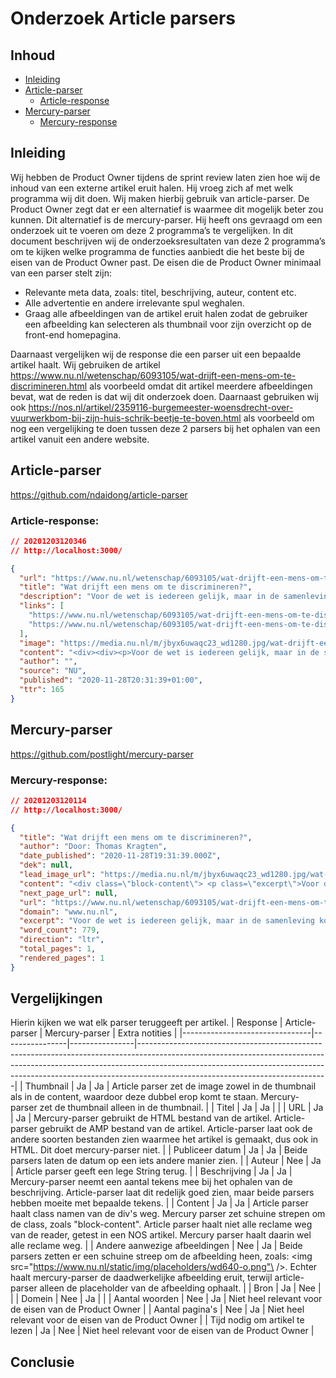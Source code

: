 # Onderzoek Article parsers

## Inhoud
- [Inleiding](#Inleiding)
- [Article-parser](#Article-parser)
   - [Article-response](#Article-response)
- [Mercury-parser](#Mercury-parser)
  - [Mercury-response](#Mercury-response)

## Inleiding
Wij hebben de Product Owner tijdens de sprint review laten zien hoe wij de inhoud van een externe artikel eruit halen. Hij vroeg zich af met welk programma wij dit doen. Wij maken hierbij gebruik van article-parser. De Product Owner zegt dat er een alternatief is waarmee dit mogelijk beter zou kunnen. Dit alternatief is de mercury-parser. Hij heeft ons gevraagd om een onderzoek uit te voeren om deze 2 programma’s te vergelijken.
In dit document beschrijven wij de onderzoeksresultaten van deze 2 programma’s om te kijken welke programma de functies aanbiedt die het beste bij de eisen van de Product Owner past.
De eisen die de Product Owner minimaal van een parser stelt zijn:
-	Relevante meta data, zoals: titel, beschrijving, auteur, content etc.
-	Alle advertentie en andere irrelevante spul weghalen.
-	Graag alle afbeeldingen van de artikel eruit halen zodat de gebruiker een afbeelding kan selecteren als thumbnail voor zijn overzicht op de front-end homepagina.

Daarnaast vergelijken wij de response die een parser uit een bepaalde artikel haalt. Wij gebruiken de artikel https://www.nu.nl/wetenschap/6093105/wat-drijft-een-mens-om-te-discrimineren.html als voorbeeld omdat dit artikel meerdere afbeeldingen bevat, wat de reden is dat wij dit onderzoek doen. Daarnaast gebruiken wij ook https://nos.nl/artikel/2359116-burgemeester-woensdrecht-over-vuurwerkbom-bij-zijn-huis-schrik-beetje-te-boven.html als voorbeeld om nog een vergelijking te doen tussen deze 2 parsers bij het ophalen van een artikel vanuit een andere website.

## Article-parser
https://github.com/ndaidong/article-parser
### Article-response: 
```json
// 20201203120346
// http://localhost:3000/

{
  "url": "https://www.nu.nl/wetenschap/6093105/wat-drijft-een-mens-om-te-discrimineren.amp",
  "title": "Wat drijft een mens om te discrimineren?",
  "description": "Voor de wet is iedereen gelijk, maar in de samenleving komt het nog vaak voor dat mensen anders worden behandeld vanwege hun geslacht, huidskleur, seksuele oriÃ«ntatie en meer. Wat drijft een mens om anderen te discrimineren?",
  "links": [
    "https://www.nu.nl/wetenschap/6093105/wat-drijft-een-mens-om-te-discrimineren.html",
    "https://www.nu.nl/wetenschap/6093105/wat-drijft-een-mens-om-te-discrimineren.amp"
  ],
  "image": "https://media.nu.nl/m/jbyx6uwaqc23_wd1280.jpg/wat-drijft-een-mens-om-te-discrimineren.jpg",
  "content": "<div><div><p>Voor de wet is iedereen gelijk, maar in de samenleving komt het nog vaak voor dat mensen anders worden behandeld vanwege hun geslacht, huidskleur, seksuele oriÃ«ntatie en meer. Wat drijft een mens om anderen te discrimineren?</p><p>Van oudsher leven mensen in groepen en hebben we onderscheid gemaakt tussen die groepen. Mensen maken onderscheid tussen hun 'eigen' groep en de 'andere', waardoor ze weten met wie zij samenwerken en met wie zij concurreren. Dit onderscheid kan ook aanzetten tot conflict, waar discriminatie een uitingsvorm van is.</p><p>Die drang om in groepen te denken bezit een mens tegenwoordig nog steeds, legt hoogleraar psychofysiologie van groepen Daan Scheepers van de Universiteit Leiden en de Universiteit Utrecht uit. Dit komt voort uit dezelfde drang om categorieÃ«n te zien, \"zoals dat een tafel geen stoel is en dat vers fruit in de supermarkt bij het andere verse fruit ligt\".</p><p>Mensen passen dat categoriseren echter dus ook op andere mensen toe. Dit kan er weer voor zorgen dat mensen een onderscheid gaan maken tussen nationaliteiten, huidskleuren, seksuele oriÃ«ntaties en meer. \"Zodra aan die categorieÃ«n negatieve denkbeelden worden gehangen, dan kan dat de basis leggen voor discriminatie\", aldus hoogleraar Scheepers.</p><h2>'Alleen negatief denken is nog geen discriminatie'</h2><p>\"Maar, alleen iets negatiefs denken of voelen is geen discriminatie\", vertelt Scheepers. Het wordt discriminatie zodra die gedachtes en gevoelens de handelingen van mensen sturen. \"Het moet echt gaan om mensen bijvoorbeeld niet bij een club willen toelaten of geen stage willen geven.\"</p><p>Ten grondslag aan die handelingen liggen vooroordelen, negatieve gevoelens over anderen, en stereotypen, negatieve gedachtes over hoe een groep is.</p><div><div><div><div><img src=\"https://www.nu.nl/static/img/placeholders/wd640-o.png\" /></div></div></div></div><p><em>Tijdens de Gezondheidsmeter van de GGD Amsterdam kregen de Amsterdammers de vraag of zij zich weleens gediscrimineerd voelen. (Foto: ANP)</em></p><h2>'Discriminatie komt voort uit angsten'</h2><p>Waar komen die discriminerende denkbeelden dan vandaan? Dat is meestal gebaseerd op Ã©Ã©n van drie oorzaken, vertelt Scheepers.</p><p>Deze oorzaken zijn:</p><div><div><div><ul><li>Angst dat een andere groep schadelijk is voor de eigen veiligheid</li><li>Angst dat iemands eigen cultuur wordt aangetast</li><li>Concurrentie om schaarse middelen, zoals de angst om banen te verliezen door migranten</li></ul></div></div></div><p>\"Angst is sowieso een heel sterke drijfveer om dingen en mensen te vermijden\", voegt Scheepers toe.</p><p>Hoewel dergelijke gevoelens volgens Scheepers \"menselijk\" zijn en dus heel algemeen voorkomen, betekent dat natuurlijk niet dat ieder persoon zich op een dergelijke manier gedraagt. Niet iedereen heeft bijvoorbeeld dezelfde neiging om zich tegen anderen af te zetten, voegt Scheepers toe.</p><h2>Mensen neigen mee te doen aan discriminatie als dat 'normaal' is</h2><p>Wat naast deze gevoelens ook bijdraagt aan discriminerend gedrag is hoe er in je omgeving wordt omgegaan met dit gedrag, vertelt Hanneke Felten, onderzoeker bij Movisie en Kennisplatform Integratie en Samenleving (KIS) en gespecialiseerd in initiatieven tegen discriminatie.</p><p>\"Als jij in een klas zit waar het normaal is om negatieve opmerkingen of sneren te maken naar moslims of om met 'homo' te schelden, is de kans groot dat leerlingen daarin meegaan, zelfs als zij die vooroordelen en stereotypen niet zelf delen.\"</p><p>Sociale context is volgens Felten erg belangrijk. \"Het kan zijn dat een groep fanatieke voetbalsupporters op zaterdag de meest racistische leuzen gooit, maar maandag weer normaal op het kantoor kletst met een islamitische collega.\"</p><div><div><div><div><img src=\"https://www.nu.nl/static/img/placeholders/wd640-o.png\" /></div></div></div></div><p><em>Bij het Stadskantoor van Utrecht hangt een plaquette met daarop de tekst van artikel 1 van de Nederlandse grondwet, dat discriminatie verbiedt. (Foto: ANP)</em></p><h2>Is discriminatie af te leren?</h2><p>Als discriminerend gedrag al in ons zit sinds de prehistorie en negatieve gedachtes zo algemeen voorkomen, kan het dan nog wel verholpen worden? \"Het is niet zo dat je er niets aan kan doen, maar je kan het ook bijna niet helemaal voorkomen\", vertelt Felten.</p><p>Een techniek die veel wordt toegepast en ook wetenschappelijk veel steun geniet, is volgens zowel Felten als hoogleraar Scheepers de 'contacttheorie'. De inhoud van deze techniek is vrij simpel: je laat iemand kennis maken met een persoon uit de groep waar deze stereotypen of vooroordelen over heeft.</p><p>\"Je gaat dan luisteren naar het verhaal van die persoon en je inleven in diegene, wat empathie en begrip oplevert\", legt Felten uit. \"Bijvoorbeeld iemand die homoseksueel is en uitlegt wat voor pesterijen diegene heeft moeten meemaken om wie diegene is.\"</p><p>De contacttheorie werkt ook met films of boeken. Zo is het dagboek van Anne Frank volgens Felten misschien wel een van de de beste manieren om discriminatie en antisemitisme te voorkomen, door je in een slachtoffer te verplaatsen.</p><h2>Overeenkomsten benadrukken</h2><div><div><div><blockquote>â€œDoor een overkoepelende groep te benadrukken, zien mensen dat hoewel ze verschillend zijn, ze toch iets gemeenschappelijks hebbenâ€</blockquote>Hanneke Felten</div></div></div><p>Wat volgens Felten ook goed helpt, is om te benadrukken welke overeenkomsten mensen hebben in plaats van welke tegenstellingen.</p><p>Zo kun je overkoepelende groepen maken. De stad Amsterdam zit vol mensen met verschillende huidskleuren, afkomsten, seksuele oriÃ«ntaties en meer. Maar samen zijn ze de groep van Amsterdammers. \"Door die overkoepelende groep te benadrukken, zien mensen dat hoewel ze verschillend zijn, ze toch iets gemeenschappelijks hebben.\"</p><p><em>Dit artikel is tot stand gekomen met aanmoediging van de Nationale Wetenschapsagenda.</em></p></div></div>",
  "author": "",
  "source": "NU",
  "published": "2020-11-28T20:31:39+01:00",
  "ttr": 165
}
```

## Mercury-parser
https://github.com/postlight/mercury-parser

### Mercury-response: 
```json
// 20201203120114
// http://localhost:3000/

{
  "title": "Wat drijft een mens om te discrimineren?",
  "author": "Door: Thomas Kragten",
  "date_published": "2020-11-28T19:31:39.000Z",
  "dek": null,
  "lead_image_url": "https://media.nu.nl/m/jbyx6uwaqc23_wd1280.jpg/wat-drijft-een-mens-om-te-discrimineren.jpg",
  "content": "<div class=\"block-content\"> <p class=\"excerpt\">Voor de wet is iedereen gelijk, maar in de samenleving komt het nog vaak voor dat mensen anders worden behandeld vanwege hun geslacht, huidskleur, seksuele ori&#xEB;ntatie en meer. Wat drijft een mens om anderen te discrimineren?</p> <p>Van oudsher leven mensen in groepen en hebben we onderscheid gemaakt tussen die groepen. Mensen maken onderscheid tussen hun &apos;eigen&apos; groep en de &apos;andere&apos;, waardoor ze weten met wie zij samenwerken en met wie zij concurreren. Dit onderscheid kan ook aanzetten tot conflict, waar discriminatie een uitingsvorm van is.</p><p>Die drang om in groepen te denken bezit een mens tegenwoordig nog steeds, legt hoogleraar psychofysiologie van groepen Daan Scheepers van de Universiteit Leiden en de Universiteit Utrecht uit. Dit komt voort uit dezelfde drang om categorie&#xEB;n te zien, &quot;zoals dat een tafel geen stoel is en dat vers fruit in de supermarkt bij het andere verse fruit ligt&quot;.</p><p>Mensen passen dat categoriseren echter dus ook op andere mensen toe. Dit kan er weer voor zorgen dat mensen een onderscheid gaan maken tussen nationaliteiten, huidskleuren, seksuele ori&#xEB;ntaties en meer. &quot;Zodra aan die categorie&#xEB;n negatieve denkbeelden worden gehangen, dan kan dat de basis leggen voor discriminatie&quot;, aldus hoogleraar Scheepers.</p> <h2>&apos;Alleen negatief denken is nog geen discriminatie&apos;</h2> <p>&quot;Maar, alleen iets negatiefs denken of voelen is geen discriminatie&quot;, vertelt Scheepers. Het wordt discriminatie zodra die gedachtes en gevoelens de handelingen van mensen sturen. &quot;Het moet echt gaan om mensen bijvoorbeeld niet bij een club willen toelaten of geen stage willen geven.&quot;</p><p>Ten grondslag aan die handelingen liggen vooroordelen, negatieve gevoelens over anderen, en stereotypen, negatieve gedachtes over hoe een groep is.</p>\n<div id=\"block-1076923\" class=\"block image\">\n<div class=\"block-wrapper\"> <div class=\"block-content\"> <div class=\"block-image\"> <img src=\"https://media.nu.nl/m/xmqxubkadhws_wd640.jpg\" class=\"lazy-unveil\" alt> </div> </div>\n</div>\n</div> <p><em>Tijdens de Gezondheidsmeter van de GGD Amsterdam kregen de Amsterdammers de vraag of zij zich weleens gediscrimineerd voelen. (Foto: ANP)</em></p> <h2>&apos;Discriminatie komt voort uit angsten&apos;</h2> <p>Waar komen die discriminerende denkbeelden dan vandaan? Dat is meestal gebaseerd op &#xE9;&#xE9;n van drie oorzaken, vertelt Scheepers.</p><p>Deze oorzaken zijn:</p> <p>&quot;Angst is sowieso een heel sterke drijfveer om dingen en mensen te vermijden&quot;, voegt Scheepers toe.</p><p>Hoewel dergelijke gevoelens volgens Scheepers &quot;menselijk&quot; zijn en dus heel algemeen voorkomen, betekent dat natuurlijk niet dat ieder persoon zich op een dergelijke manier gedraagt. Niet iedereen heeft bijvoorbeeld dezelfde neiging om zich tegen anderen af te zetten, voegt Scheepers toe.</p> <h2>Mensen neigen mee te doen aan discriminatie als dat &apos;normaal&apos; is</h2> <p>Wat naast deze gevoelens ook bijdraagt aan discriminerend gedrag is hoe er in je omgeving wordt omgegaan met dit gedrag, vertelt Hanneke Felten, onderzoeker bij Movisie en Kennisplatform Integratie en Samenleving (KIS) en gespecialiseerd in initiatieven tegen discriminatie.</p><p>&quot;Als jij in een klas zit waar het normaal is om negatieve opmerkingen of sneren te maken naar moslims of om met &apos;homo&apos; te schelden, is de kans groot dat leerlingen daarin meegaan, zelfs als zij die vooroordelen en stereotypen niet zelf delen.&quot;</p><p>Sociale context is volgens Felten erg belangrijk. &quot;Het kan zijn dat een groep fanatieke voetbalsupporters op zaterdag de meest racistische leuzen gooit, maar maandag weer normaal op het kantoor kletst met een islamitische collega.&quot;</p>\n<div id=\"block-1076924\" class=\"block image\">\n<div class=\"block-wrapper\"> <div class=\"block-content\"> <div class=\"block-image\"> <img src=\"https://media.nu.nl/m/vpjxhf3azm6v_wd640.jpg\" class=\"lazy-unveil\" alt> </div> </div>\n</div>\n</div> <p><em>Bij het Stadskantoor van Utrecht hangt een plaquette met daarop de tekst van artikel 1 van de Nederlandse grondwet, dat discriminatie verbiedt. (Foto: ANP)</em></p> <h2>Is discriminatie af te leren?</h2> <p>Als discriminerend gedrag al in ons zit sinds de prehistorie en negatieve gedachtes zo algemeen voorkomen, kan het dan nog wel verholpen worden? &quot;Het is niet zo dat je er niets aan kan doen, maar je kan het ook bijna niet helemaal voorkomen&quot;, vertelt Felten.</p><p>Een techniek die veel wordt toegepast en ook wetenschappelijk veel steun geniet, is volgens zowel Felten als hoogleraar Scheepers de &apos;contacttheorie&apos;. De inhoud van deze techniek is vrij simpel: je laat iemand kennis maken met een persoon uit de groep waar deze stereotypen of vooroordelen over heeft.</p><p>&quot;Je gaat dan luisteren naar het verhaal van die persoon en je inleven in diegene, wat empathie en begrip oplevert&quot;, legt Felten uit. &quot;Bijvoorbeeld iemand die homoseksueel is en uitlegt wat voor pesterijen diegene heeft moeten meemaken om wie diegene is.&quot;</p><p>De contacttheorie werkt ook met films of boeken. Zo is het dagboek van Anne Frank volgens Felten misschien wel een van de de beste manieren om discriminatie en antisemitisme te voorkomen, door je in een slachtoffer te verplaatsen.</p> <h2>Overeenkomsten benadrukken</h2>\n<div id=\"block-1076921\" class=\"block quote\"> <div class=\"block-wrapper\"> <div class=\"block-content\"> <blockquote>&#x201C;Door een overkoepelende groep te benadrukken, zien mensen dat hoewel ze verschillend zijn, ze toch iets gemeenschappelijks hebben&#x201D;</blockquote> <span class=\"quote-name\">Hanneke Felten</span> </div>\n</div>\n</div> <p>Wat volgens Felten ook goed helpt, is om te benadrukken welke overeenkomsten mensen hebben in plaats van welke tegenstellingen.</p><p>Zo kun je overkoepelende groepen maken. De stad Amsterdam zit vol mensen met verschillende huidskleuren, afkomsten, seksuele ori&#xEB;ntaties en meer. Maar samen zijn ze de groep van Amsterdammers. &quot;Door die overkoepelende groep te benadrukken, zien mensen dat hoewel ze verschillend zijn, ze toch iets gemeenschappelijks hebben.&quot;</p><p><em>Dit artikel is tot stand gekomen met aanmoediging van de Nationale Wetenschapsagenda.</em></p>\n<div id=\"block-1076919\" class=\"block articlelink\"> <div class=\"block-wrapper\"> </div>\n</div> </div>",
  "next_page_url": null,
  "url": "https://www.nu.nl/wetenschap/6093105/wat-drijft-een-mens-om-te-discrimineren.html",
  "domain": "www.nu.nl",
  "excerpt": "Voor de wet is iedereen gelijk, maar in de samenleving komt het nog vaak voor dat mensen anders worden behandeld vanwege hun geslacht, huidskleur, seksuele oriÃ«ntatie en meer. Wat drijft een mens om&hellip;",
  "word_count": 779,
  "direction": "ltr",
  "total_pages": 1,
  "rendered_pages": 1
}
```

## Vergelijkingen
Hierin kijken we wat elk parser teruggeeft per artikel.
| Response                       | Article-parser | Mercury-parser | Extra notities                                                                                                                                                                                                                                                                          |
|--------------------------------|----------------|----------------|-----------------------------------------------------------------------------------------------------------------------------------------------------------------------------------------------------------------------------------------------------------------------------------------|
| Thumbnail                      | Ja             | Ja             | Article parser zet de image zowel in de thumbnail als in de content, waardoor deze dubbel erop komt te staan. Mercury-parser zet de thumbnail alleen in de thumbnail.                                                                                                                   |
| Titel                          | Ja             | Ja             |                                                                                                                                                                                                                                                                                         |
| URL                            | Ja             | Ja             | Mercury-parser gebruikt de HTML bestand van de artikel. Article-parser gebruikt de AMP bestand van de artikel. Article-parser laat ook de andere soorten bestanden zien waarmee het artikel is gemaakt, dus ook in HTML. Dit doet mercury-parser niet.                                  |
| Publiceer datum                | Ja             | Ja             | Beide parsers laten de datum op een iets andere manier zien.                                                                                                                                                                                                                            |
| Auteur                         | Nee            | Ja             | Article parser geeft een lege String terug.                                                                                                                                                                                                                                             |
| Beschrijving                   | Ja             | Ja             | Mercury-parser neemt een aantal tekens mee bij het ophalen van de beschrijving. Article-parser laat dit redelijk goed zien, maar beide parsers hebben moeite met bepaalde tekens.                                                                                                       |
| Content                        | Ja             | Ja             | Article parser haalt class namen van de div's weg. Mercury parser zet schuine strepen om de class, zoals \"block-content"\. Article parser haalt niet alle reclame weg van de reader, getest in een NOS artikel. Mercury parser haalt daarin wel alle reclame weg.                      |
| Andere aanwezige afbeeldingen  | Nee            | Ja             | Beide parsers zetten er een schuine streep om de afbeelding heen, zoals: <img src=\"https://www.nu.nl/static/img/placeholders/wd640-o.png"\ />. Echter haalt mercury-parser de daadwerkelijke afbeelding eruit, terwijl article-parser alleen de placeholder van de afbeelding ophaalt. |
| Bron                           | Ja             | Nee            |                                                                                                                                                                                                                                                                                         |
| Domein                         | Nee            | Ja             |                                                                                                                                                                                                                                                                                         |
| Aantal woorden                 | Nee            | Ja             | Niet heel relevant voor de eisen van de Product Owner                                                                                                                                                                                                                                   |
| Aantal pagina's                | Nee            | Ja             | Niet heel relevant voor de eisen van de Product Owner                                                                                                                                                                                                                                   |
| Tijd nodig om artikel te lezen | Ja             | Nee            | Niet heel relevant voor de eisen van de Product Owner                                                                                                                                                                                                                                   |

## Conclusie